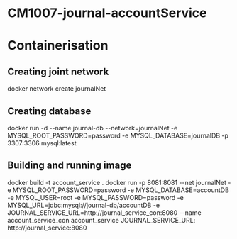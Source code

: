 # CM1007-journal-accountService

# Containerisation
## Creating joint network 
docker network create journalNet

## Creating database
docker run -d --name journal-db --network=journalNet -e MYSQL_ROOT_PASSWORD=password -e MYSQL_DATABASE=journalDB -p 3307:3306 mysql:latest

## Building and running image
docker build -t account_service .
docker run -p 8081:8081 --net journalNet -e MYSQL_ROOT_PASSWORD=password -e MYSQL_DATABASE=accountDB -e MYSQL_USER=root -e MYSQL_PASSWORD=password -e MYSQL_URL=jdbc:mysql://journal-db/accountDB -e JOURNAL_SERVICE_URL=http://journal_service_con:8080 --name account_service_con account_service
JOURNAL_SERVICE_URL: http://journal_service:8080
